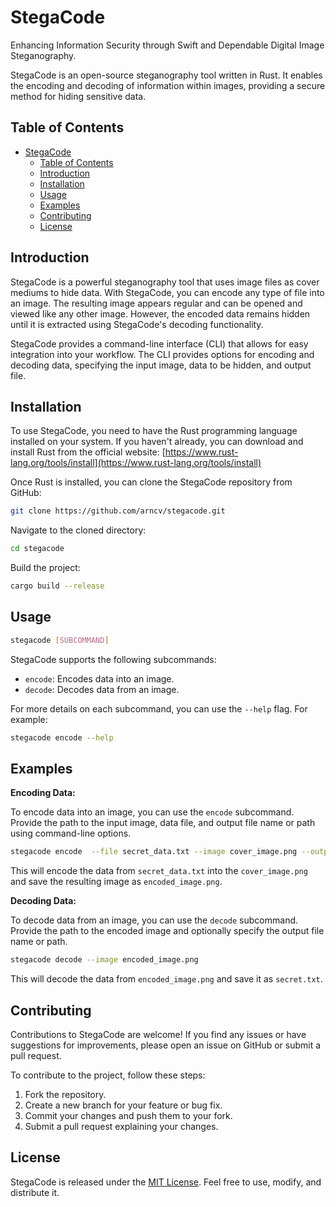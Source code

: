 # StegaCode

Enhancing Information Security through Swift and Dependable Digital Image Steganography.

StegaCode is an open-source steganography tool written in Rust. It enables the encoding and decoding of information within images, providing a secure method for hiding sensitive data.

## Table of Contents

- [StegaCode](#stegacode)
  - [Table of Contents](#table-of-contents)
  - [Introduction](#introduction)
  - [Installation](#installation)
  - [Usage](#usage)
  - [Examples](#examples)
  - [Contributing](#contributing)
  - [License](#license)

## Introduction

StegaCode is a powerful steganography tool that uses image files as cover mediums to hide data. With StegaCode, you can encode any type of file into an image. The resulting image appears regular and can be opened and viewed like any other image. However, the encoded data remains hidden until it is extracted using StegaCode's decoding functionality.

StegaCode provides a command-line interface (CLI) that allows for easy integration into your workflow. The CLI provides options for encoding and decoding data, specifying the input image, data to be hidden, and output file.

## Installation

To use StegaCode, you need to have the Rust programming language installed on your system. If you haven't already, you can download and install Rust from the official website: [https://www.rust-lang.org/tools/install](https://www.rust-lang.org/tools/install)

Once Rust is installed, you can clone the StegaCode repository from GitHub:

```bash
git clone https://github.com/arncv/stegacode.git
```

Navigate to the cloned directory:

```bash
cd stegacode
```

Build the project:

```bash
cargo build --release
```

## Usage

```bash
stegacode [SUBCOMMAND]
```

StegaCode supports the following subcommands:

- `encode`: Encodes data into an image.
- `decode`: Decodes data from an image.

For more details on each subcommand, you can use the `--help` flag. For example:

```bash
stegacode encode --help
```

## Examples

**Encoding Data:**

To encode data into an image, you can use the `encode` subcommand. Provide the path to the input image, data file, and output file name or path using command-line options.

```bash
stegacode encode  --file secret_data.txt --image cover_image.png --output encoded_image.png
```

This will encode the data from `secret_data.txt` into the `cover_image.png` and save the resulting image as `encoded_image.png`.

**Decoding Data:**

To decode data from an image, you can use the `decode` subcommand. Provide the path to the encoded image and optionally specify the output file name or path.

```bash
stegacode decode --image encoded_image.png 
```

This will decode the data from `encoded_image.png` and save it as `secret.txt`.

## Contributing

Contributions to StegaCode are welcome! If you find any issues or have suggestions for improvements, please open an issue on GitHub or submit a pull request.

To contribute to the project, follow these steps:

1. Fork the repository.
2. Create a new branch for your feature or bug fix.
3. Commit your changes and push them to your fork.
4. Submit a pull request explaining your changes.

## License

StegaCode is released under the [MIT License](LICENSE). Feel free to use, modify, and distribute it.
